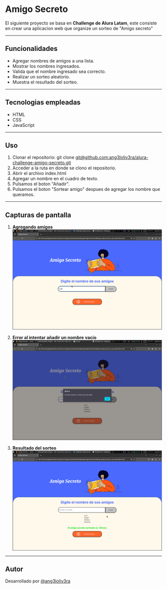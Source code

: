 # Amigo Secreto 


El siguiente proyecto se basa en **Challenge de Alura Latam**,
este consiste en crear una aplicacion web que organize un sorteo de "Amigo secreto"

---

## Funcionalidades
- Agregar nombres de amigos a una lista.  
- Mostrar los nombres ingresados. 
- Valida que el nombre ingresado sea correcto. 
- Realizar un sorteo aleatorio.  
- Muestra el resultado del sorteo.

---

## Tecnologias empleadas
- HTML  
- CSS  
- JavaScript  

---

## Uso
1. Clonar el repositorio:
   git clone [git@github.com:ang3loliv3ra/alura-challenge-amigo-secreto.git](https://github.com/ang3loliv3ra/alura-challenge-amigo-secreto.git)
2. Acceder a la ruta en donde se clono el repositorio.
3. Abrir el archivo index.html
4. Agregar un nombre en el cuadro de texto.
5. Pulsamos el boton "Añadir".
6. Pulsamos el boton "Sortear amigo" despues de agregar los nombre que queramos.

--- 

## Capturas de pantalla
1. **Agregando amigos**  
   ![Agregando amigos](assets/Screenshot_1.png)

2. **Error al intentar añadir un nombre vacío**  
   ![Error al añadir vacío](assets/Screenshot_2.png)

3. **Resultado del sorteo**  
   ![Resultado del sorteo](assets/Screenshot_3.png)

---

## Autor
Desarrollado por [@ang3loliv3ra](https://github.com/ang3loliv3ra)